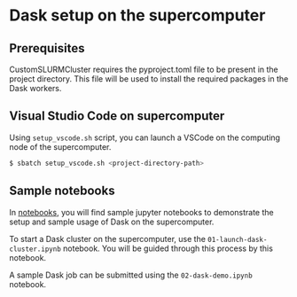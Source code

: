 # Dask setup on the supercomputer

## Prerequisites

CustomSLURMCluster requires the pyproject.toml file to be present in the project directory. This file will be used to install the required packages in the Dask workers.

## Visual Studio Code on supercomputer

Using `setup_vscode.sh` script, you can launch a VSCode on the computing node of the supercomputer.

```bash
$ sbatch setup_vscode.sh <project-directory-path>
```

## Sample notebooks

In [notebooks](./notebooks), you will find sample jupyter notebooks to demonstrate the setup and sample usage of Dask on the supercomputer.

To start a Dask cluster on the supercomputer, use the `01-launch-dask-cluster.ipynb` notebook. You will be guided through this process by this notebook.

A sample Dask job can be submitted using the `02-dask-demo.ipynb` notebook.
